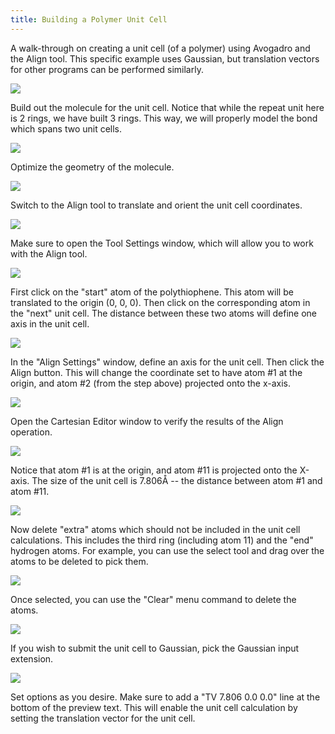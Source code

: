```yaml
---
title: Building a Polymer Unit Cell
---
```


A walk-through on creating a unit cell (of a polymer) using Avogadro and the Align tool. This specific example uses Gaussian, but translation vectors for other programs can be performed similarly.

![][1]

[1]: ../images/3-building-a-polymer-unit-cell/media_1260118979959.png

Build out the molecule for the unit cell. Notice that while the repeat unit here is 2 rings, we have built 3 rings. This way, we will properly model the bond which spans two unit cells.

![][2]

[2]: ../images/3-building-a-polymer-unit-cell/media_1260119377141.png

Optimize the geometry of the molecule.

![][3]

[3]: ../images/3-building-a-polymer-unit-cell/media_1260119456591.png

Switch to the Align tool to translate and orient the unit cell coordinates.

![][4]

[4]: ../images/3-building-a-polymer-unit-cell/media_1260119601872.png

Make sure to open the Tool Settings window, which will allow you to work with the Align tool.

![][5]

[5]: ../images/3-building-a-polymer-unit-cell/media_1260119685502.png

First click on the "start" atom of the polythiophene. This atom will be translated to the origin (0, 0, 0). Then click on the corresponding atom in the "next" unit cell. The distance between these two atoms will define one axis in the unit cell.

![][6]

[6]: ../images/3-building-a-polymer-unit-cell/media_1260119852731.png

In the "Align Settings" window, define an axis for the unit cell. Then click the Align button. This will change the coordinate set to have atom #1 at the origin, and atom #2 (from the step above) projected onto the x-axis.

![][7]

[7]: ../images/3-building-a-polymer-unit-cell/media_1260120107101.png

Open the Cartesian Editor window to verify the results of the Align operation.

![][8]

[8]: ../images/3-building-a-polymer-unit-cell/Screen-shot-2009-12-06-at-12.23.01-PM.png

Notice that atom #1 is at the origin, and atom #11 is projected onto the X-axis. The size of the unit cell is 7.806Å -- the distance between atom #1 and atom #11.

![][9]

[9]: ../images/3-building-a-polymer-unit-cell/media_1260120454671.png

Now delete "extra" atoms which should not be included in the unit cell calculations. This includes the third ring (including atom 11) and the "end" hydrogen atoms. For example, you can use the select tool and drag over the atoms to be deleted to pick them.

![][10]

[10]: ../images/3-building-a-polymer-unit-cell/media_1260120552391.png

Once selected, you can use the "Clear" menu command to delete the atoms.

![][11]

[11]: ../images/3-building-a-polymer-unit-cell/media_1260120773167.png

If you wish to submit the unit cell to Gaussian, pick the Gaussian input extension.

![][12]

[12]: ../images/3-building-a-polymer-unit-cell/Screen-shot-2009-12-06-at-12.36.05-PM.png

Set options as you desire. Make sure to add a "TV   7.806  0.0    0.0" line at the bottom of the preview text. This will enable the unit cell calculation by setting the translation vector for the unit cell.
